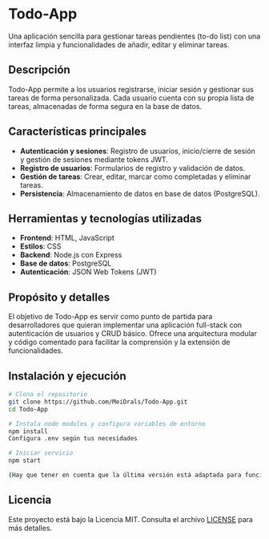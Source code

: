 # Todo-App

Una aplicación sencilla para gestionar tareas pendientes (to-do list) con una interfaz limpia y funcionalidades de añadir, editar y eliminar tareas.

## Descripción

Todo-App permite a los usuarios registrarse, iniciar sesión y gestionar sus tareas de forma personalizada. Cada usuario cuenta con su propia lista de tareas, almacenadas de forma segura en la base de datos.

## Características principales

- **Autenticación y sesiones**: Registro de usuarios, inicio/cierre de sesión y gestión de sesiones mediante tokens JWT.
- **Registro de usuarios**: Formularios de registro y validación de datos.
- **Gestión de tareas**: Crear, editar, marcar como completadas y eliminar tareas.
- **Persistencia**: Almacenamiento de datos en base de datos (PostgreSQL).

## Herramientas y tecnologías utilizadas

- **Frontend**: HTML, JavaScript
- **Estilos**: CSS
- **Backend**: Node.js con Express
- **Base de datos**: PostgreSQL
- **Autenticación**: JSON Web Tokens (JWT)

## Propósito y detalles

El objetivo de Todo-App es servir como punto de partida para desarrolladores que quieran implementar una aplicación full-stack con autenticación de usuarios y CRUD básico. Ofrece una arquitectura modular y código comentado para facilitar la comprensión y la extensión de funcionalidades.

## Instalación y ejecución

```bash
# Clona el repositorio
git clone https://github.com/MeiDrals/Todo-App.git
cd Todo-App

# Instala node modules y configura variables de entorno
npm install
Configura .env según tus necesidades

# Iniciar servicio
npm start

(Hay que tener en cuenta que la última versión está adaptada para funcionar en Render, sin CORS y con rutas relativas, para desplegar en local hay que cambiar esta configuración)
```

## Licencia

Este proyecto está bajo la Licencia MIT. Consulta el archivo [LICENSE](LICENSE) para más detalles.
